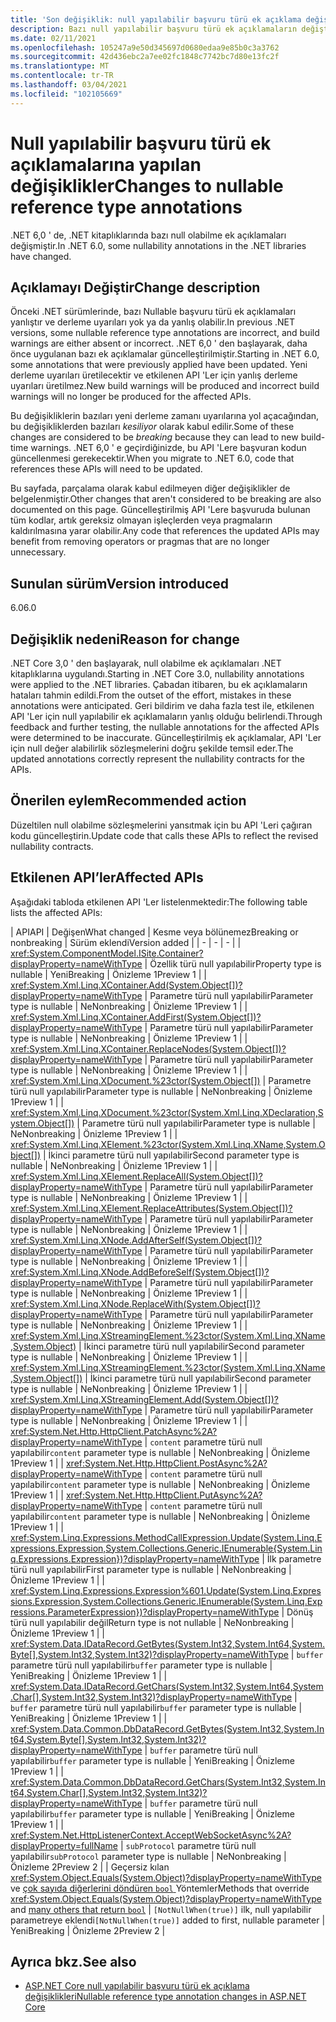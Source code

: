 ```yaml
---
title: 'Son değişiklik: null yapılabilir başvuru türü ek açıklama değişiklikleri'
description: Bazı null yapılabilir başvuru türü ek açıklamaların değiştiği çekirdek .NET kitaplıklarında .NET 6,0 son değişikliği hakkında bilgi edinin.
ms.date: 02/11/2021
ms.openlocfilehash: 105247a9e50d345697d0680edaa9e85b0c3a3762
ms.sourcegitcommit: 42d436ebc2a7ee02fc1848c7742bc7d80e13fc2f
ms.translationtype: MT
ms.contentlocale: tr-TR
ms.lasthandoff: 03/04/2021
ms.locfileid: "102105669"
---
```

# <a name="changes-to-nullable-reference-type-annotations"></a><span data-ttu-id="fed6b-103">Null yapılabilir başvuru türü ek açıklamalarına yapılan değişiklikler</span><span class="sxs-lookup"><span data-stu-id="fed6b-103">Changes to nullable reference type annotations</span></span>

<span data-ttu-id="fed6b-104">.NET 6,0 ' de, .NET kitaplıklarında bazı null olabilme ek açıklamaları değişmiştir.</span><span class="sxs-lookup"><span data-stu-id="fed6b-104">In .NET 6.0, some nullability annotations in the .NET libraries have changed.</span></span>

## <a name="change-description"></a><span data-ttu-id="fed6b-105">Açıklamayı Değiştir</span><span class="sxs-lookup"><span data-stu-id="fed6b-105">Change description</span></span>

<span data-ttu-id="fed6b-106">Önceki .NET sürümlerinde, bazı Nullable başvuru türü ek açıklamaları yanlıştır ve derleme uyarıları yok ya da yanlış olabilir.</span><span class="sxs-lookup"><span data-stu-id="fed6b-106">In previous .NET versions, some nullable reference type annotations are incorrect, and build warnings are either absent or incorrect.</span></span> <span data-ttu-id="fed6b-107">.NET 6,0 ' den başlayarak, daha önce uygulanan bazı ek açıklamalar güncelleştirilmiştir.</span><span class="sxs-lookup"><span data-stu-id="fed6b-107">Starting in .NET 6.0, some annotations that were previously applied have been updated.</span></span> <span data-ttu-id="fed6b-108">Yeni derleme uyarıları üretilecektir ve etkilenen API 'Ler için yanlış derleme uyarıları üretilmez.</span><span class="sxs-lookup"><span data-stu-id="fed6b-108">New build warnings will be produced and incorrect build warnings will no longer be produced for the affected APIs.</span></span>

<span data-ttu-id="fed6b-109">Bu değişikliklerin bazıları yeni derleme zamanı uyarılarına yol açacağından, bu değişikliklerden bazıları *kesiliyor* olarak kabul edilir.</span><span class="sxs-lookup"><span data-stu-id="fed6b-109">Some of these changes are considered to be *breaking* because they can lead to new build-time warnings.</span></span> <span data-ttu-id="fed6b-110">.NET 6,0 ' e geçirdiğinizde, bu API 'Lere başvuran kodun güncellenmesi gerekecektir.</span><span class="sxs-lookup"><span data-stu-id="fed6b-110">When you migrate to .NET 6.0, code that references these APIs will need to be updated.</span></span>

<span data-ttu-id="fed6b-111">Bu sayfada, parçalama olarak kabul edilmeyen diğer değişiklikler de belgelenmiştir.</span><span class="sxs-lookup"><span data-stu-id="fed6b-111">Other changes that aren't considered to be breaking are also documented on this page.</span></span> <span data-ttu-id="fed6b-112">Güncelleştirilmiş API 'Lere başvuruda bulunan tüm kodlar, artık gereksiz olmayan işleçlerden veya pragmaların kaldırılmasına yarar olabilir.</span><span class="sxs-lookup"><span data-stu-id="fed6b-112">Any code that references the updated APIs may benefit from removing operators or pragmas that are no longer unnecessary.</span></span>

## <a name="version-introduced"></a><span data-ttu-id="fed6b-113">Sunulan sürüm</span><span class="sxs-lookup"><span data-stu-id="fed6b-113">Version introduced</span></span>

<span data-ttu-id="fed6b-114">6.0</span><span class="sxs-lookup"><span data-stu-id="fed6b-114">6.0</span></span>

## <a name="reason-for-change"></a><span data-ttu-id="fed6b-115">Değişiklik nedeni</span><span class="sxs-lookup"><span data-stu-id="fed6b-115">Reason for change</span></span>

<span data-ttu-id="fed6b-116">.NET Core 3,0 ' den başlayarak, null olabilme ek açıklamaları .NET kitaplıklarına uygulandı.</span><span class="sxs-lookup"><span data-stu-id="fed6b-116">Starting in .NET Core 3.0, nullability annotations were applied to the .NET libraries.</span></span> <span data-ttu-id="fed6b-117">Çabadan itibaren, bu ek açıklamaların hataları tahmin edildi.</span><span class="sxs-lookup"><span data-stu-id="fed6b-117">From the outset of the effort, mistakes in these annotations were anticipated.</span></span> <span data-ttu-id="fed6b-118">Geri bildirim ve daha fazla test ile, etkilenen API 'Ler için null yapılabilir ek açıklamaların yanlış olduğu belirlendi.</span><span class="sxs-lookup"><span data-stu-id="fed6b-118">Through feedback and further testing, the nullable annotations for the affected APIs were determined to be inaccurate.</span></span> <span data-ttu-id="fed6b-119">Güncelleştirilmiş ek açıklamalar, API 'Ler için null değer alabilirlik sözleşmelerini doğru şekilde temsil eder.</span><span class="sxs-lookup"><span data-stu-id="fed6b-119">The updated annotations correctly represent the nullability contracts for the APIs.</span></span>

## <a name="recommended-action"></a><span data-ttu-id="fed6b-120">Önerilen eylem</span><span class="sxs-lookup"><span data-stu-id="fed6b-120">Recommended action</span></span>

<span data-ttu-id="fed6b-121">Düzeltilen null olabilme sözleşmelerini yansıtmak için bu API 'Leri çağıran kodu güncelleştirin.</span><span class="sxs-lookup"><span data-stu-id="fed6b-121">Update code that calls these APIs to reflect the revised nullability contracts.</span></span>

## <a name="affected-apis"></a><span data-ttu-id="fed6b-122">Etkilenen API’ler</span><span class="sxs-lookup"><span data-stu-id="fed6b-122">Affected APIs</span></span>

<span data-ttu-id="fed6b-123">Aşağıdaki tabloda etkilenen API 'Ler listelenmektedir:</span><span class="sxs-lookup"><span data-stu-id="fed6b-123">The following table lists the affected APIs:</span></span>

| <span data-ttu-id="fed6b-124">API</span><span class="sxs-lookup"><span data-stu-id="fed6b-124">API</span></span> | <span data-ttu-id="fed6b-125">Değişen</span><span class="sxs-lookup"><span data-stu-id="fed6b-125">What changed</span></span> | <span data-ttu-id="fed6b-126">Kesme veya bölünemez</span><span class="sxs-lookup"><span data-stu-id="fed6b-126">Breaking or nonbreaking</span></span> | <span data-ttu-id="fed6b-127">Sürüm eklendi</span><span class="sxs-lookup"><span data-stu-id="fed6b-127">Version added</span></span> |
| - | - | - |
| <xref:System.ComponentModel.ISite.Container?displayProperty=nameWithType> | <span data-ttu-id="fed6b-128">Özellik türü null yapılabilir</span><span class="sxs-lookup"><span data-stu-id="fed6b-128">Property type is nullable</span></span> | <span data-ttu-id="fed6b-129">Yeni</span><span class="sxs-lookup"><span data-stu-id="fed6b-129">Breaking</span></span> | <span data-ttu-id="fed6b-130">Önizleme 1</span><span class="sxs-lookup"><span data-stu-id="fed6b-130">Preview 1</span></span> |
| <xref:System.Xml.Linq.XContainer.Add(System.Object[])?displayProperty=nameWithType> | <span data-ttu-id="fed6b-131">Parametre türü null yapılabilir</span><span class="sxs-lookup"><span data-stu-id="fed6b-131">Parameter type is nullable</span></span> | <span data-ttu-id="fed6b-132">Ne</span><span class="sxs-lookup"><span data-stu-id="fed6b-132">Nonbreaking</span></span> | <span data-ttu-id="fed6b-133">Önizleme 1</span><span class="sxs-lookup"><span data-stu-id="fed6b-133">Preview 1</span></span> |
| <xref:System.Xml.Linq.XContainer.AddFirst(System.Object[])?displayProperty=nameWithType> | <span data-ttu-id="fed6b-134">Parametre türü null yapılabilir</span><span class="sxs-lookup"><span data-stu-id="fed6b-134">Parameter type is nullable</span></span> | <span data-ttu-id="fed6b-135">Ne</span><span class="sxs-lookup"><span data-stu-id="fed6b-135">Nonbreaking</span></span> | <span data-ttu-id="fed6b-136">Önizleme 1</span><span class="sxs-lookup"><span data-stu-id="fed6b-136">Preview 1</span></span> |
| <xref:System.Xml.Linq.XContainer.ReplaceNodes(System.Object[])?displayProperty=nameWithType> | <span data-ttu-id="fed6b-137">Parametre türü null yapılabilir</span><span class="sxs-lookup"><span data-stu-id="fed6b-137">Parameter type is nullable</span></span> | <span data-ttu-id="fed6b-138">Ne</span><span class="sxs-lookup"><span data-stu-id="fed6b-138">Nonbreaking</span></span> | <span data-ttu-id="fed6b-139">Önizleme 1</span><span class="sxs-lookup"><span data-stu-id="fed6b-139">Preview 1</span></span> |
| <xref:System.Xml.Linq.XDocument.%23ctor(System.Object[])> | <span data-ttu-id="fed6b-140">Parametre türü null yapılabilir</span><span class="sxs-lookup"><span data-stu-id="fed6b-140">Parameter type is nullable</span></span> | <span data-ttu-id="fed6b-141">Ne</span><span class="sxs-lookup"><span data-stu-id="fed6b-141">Nonbreaking</span></span> | <span data-ttu-id="fed6b-142">Önizleme 1</span><span class="sxs-lookup"><span data-stu-id="fed6b-142">Preview 1</span></span> |
| <xref:System.Xml.Linq.XDocument.%23ctor(System.Xml.Linq.XDeclaration,System.Object[])> | <span data-ttu-id="fed6b-143">Parametre türü null yapılabilir</span><span class="sxs-lookup"><span data-stu-id="fed6b-143">Parameter type is nullable</span></span> | <span data-ttu-id="fed6b-144">Ne</span><span class="sxs-lookup"><span data-stu-id="fed6b-144">Nonbreaking</span></span> | <span data-ttu-id="fed6b-145">Önizleme 1</span><span class="sxs-lookup"><span data-stu-id="fed6b-145">Preview 1</span></span> |
| <xref:System.Xml.Linq.XElement.%23ctor(System.Xml.Linq.XName,System.Object[])> | <span data-ttu-id="fed6b-146">İkinci parametre türü null yapılabilir</span><span class="sxs-lookup"><span data-stu-id="fed6b-146">Second parameter type is nullable</span></span> | <span data-ttu-id="fed6b-147">Ne</span><span class="sxs-lookup"><span data-stu-id="fed6b-147">Nonbreaking</span></span> | <span data-ttu-id="fed6b-148">Önizleme 1</span><span class="sxs-lookup"><span data-stu-id="fed6b-148">Preview 1</span></span> |
| <xref:System.Xml.Linq.XElement.ReplaceAll(System.Object[])?displayProperty=nameWithType> | <span data-ttu-id="fed6b-149">Parametre türü null yapılabilir</span><span class="sxs-lookup"><span data-stu-id="fed6b-149">Parameter type is nullable</span></span> | <span data-ttu-id="fed6b-150">Ne</span><span class="sxs-lookup"><span data-stu-id="fed6b-150">Nonbreaking</span></span> | <span data-ttu-id="fed6b-151">Önizleme 1</span><span class="sxs-lookup"><span data-stu-id="fed6b-151">Preview 1</span></span> |
| <xref:System.Xml.Linq.XElement.ReplaceAttributes(System.Object[])?displayProperty=nameWithType> | <span data-ttu-id="fed6b-152">Parametre türü null yapılabilir</span><span class="sxs-lookup"><span data-stu-id="fed6b-152">Parameter type is nullable</span></span> | <span data-ttu-id="fed6b-153">Ne</span><span class="sxs-lookup"><span data-stu-id="fed6b-153">Nonbreaking</span></span> | <span data-ttu-id="fed6b-154">Önizleme 1</span><span class="sxs-lookup"><span data-stu-id="fed6b-154">Preview 1</span></span> |
| <xref:System.Xml.Linq.XNode.AddAfterSelf(System.Object[])?displayProperty=nameWithType> | <span data-ttu-id="fed6b-155">Parametre türü null yapılabilir</span><span class="sxs-lookup"><span data-stu-id="fed6b-155">Parameter type is nullable</span></span> | <span data-ttu-id="fed6b-156">Ne</span><span class="sxs-lookup"><span data-stu-id="fed6b-156">Nonbreaking</span></span> | <span data-ttu-id="fed6b-157">Önizleme 1</span><span class="sxs-lookup"><span data-stu-id="fed6b-157">Preview 1</span></span> |
| <xref:System.Xml.Linq.XNode.AddBeforeSelf(System.Object[])?displayProperty=nameWithType> | <span data-ttu-id="fed6b-158">Parametre türü null yapılabilir</span><span class="sxs-lookup"><span data-stu-id="fed6b-158">Parameter type is nullable</span></span> | <span data-ttu-id="fed6b-159">Ne</span><span class="sxs-lookup"><span data-stu-id="fed6b-159">Nonbreaking</span></span> | <span data-ttu-id="fed6b-160">Önizleme 1</span><span class="sxs-lookup"><span data-stu-id="fed6b-160">Preview 1</span></span> |
| <xref:System.Xml.Linq.XNode.ReplaceWith(System.Object[])?displayProperty=nameWithType> | <span data-ttu-id="fed6b-161">Parametre türü null yapılabilir</span><span class="sxs-lookup"><span data-stu-id="fed6b-161">Parameter type is nullable</span></span> | <span data-ttu-id="fed6b-162">Ne</span><span class="sxs-lookup"><span data-stu-id="fed6b-162">Nonbreaking</span></span> | <span data-ttu-id="fed6b-163">Önizleme 1</span><span class="sxs-lookup"><span data-stu-id="fed6b-163">Preview 1</span></span> |
| <xref:System.Xml.Linq.XStreamingElement.%23ctor(System.Xml.Linq.XName,System.Object)> | <span data-ttu-id="fed6b-164">İkinci parametre türü null yapılabilir</span><span class="sxs-lookup"><span data-stu-id="fed6b-164">Second parameter type is nullable</span></span> | <span data-ttu-id="fed6b-165">Ne</span><span class="sxs-lookup"><span data-stu-id="fed6b-165">Nonbreaking</span></span> | <span data-ttu-id="fed6b-166">Önizleme 1</span><span class="sxs-lookup"><span data-stu-id="fed6b-166">Preview 1</span></span> |
| <xref:System.Xml.Linq.XStreamingElement.%23ctor(System.Xml.Linq.XName,System.Object[])> | <span data-ttu-id="fed6b-167">İkinci parametre türü null yapılabilir</span><span class="sxs-lookup"><span data-stu-id="fed6b-167">Second parameter type is nullable</span></span> | <span data-ttu-id="fed6b-168">Ne</span><span class="sxs-lookup"><span data-stu-id="fed6b-168">Nonbreaking</span></span> | <span data-ttu-id="fed6b-169">Önizleme 1</span><span class="sxs-lookup"><span data-stu-id="fed6b-169">Preview 1</span></span> |
| <xref:System.Xml.Linq.XStreamingElement.Add(System.Object[])?displayProperty=nameWithType> | <span data-ttu-id="fed6b-170">Parametre türü null yapılabilir</span><span class="sxs-lookup"><span data-stu-id="fed6b-170">Parameter type is nullable</span></span> | <span data-ttu-id="fed6b-171">Ne</span><span class="sxs-lookup"><span data-stu-id="fed6b-171">Nonbreaking</span></span> | <span data-ttu-id="fed6b-172">Önizleme 1</span><span class="sxs-lookup"><span data-stu-id="fed6b-172">Preview 1</span></span> |
| <xref:System.Net.Http.HttpClient.PatchAsync%2A?displayProperty=nameWithType> | <span data-ttu-id="fed6b-173">`content` parametre türü null yapılabilir</span><span class="sxs-lookup"><span data-stu-id="fed6b-173">`content` parameter type is nullable</span></span> | <span data-ttu-id="fed6b-174">Ne</span><span class="sxs-lookup"><span data-stu-id="fed6b-174">Nonbreaking</span></span> | <span data-ttu-id="fed6b-175">Önizleme 1</span><span class="sxs-lookup"><span data-stu-id="fed6b-175">Preview 1</span></span> |
| <xref:System.Net.Http.HttpClient.PostAsync%2A?displayProperty=nameWithType> | <span data-ttu-id="fed6b-176">`content` parametre türü null yapılabilir</span><span class="sxs-lookup"><span data-stu-id="fed6b-176">`content` parameter type is nullable</span></span>  | <span data-ttu-id="fed6b-177">Ne</span><span class="sxs-lookup"><span data-stu-id="fed6b-177">Nonbreaking</span></span> | <span data-ttu-id="fed6b-178">Önizleme 1</span><span class="sxs-lookup"><span data-stu-id="fed6b-178">Preview 1</span></span> |
| <xref:System.Net.Http.HttpClient.PutAsync%2A?displayProperty=nameWithType> | <span data-ttu-id="fed6b-179">`content` parametre türü null yapılabilir</span><span class="sxs-lookup"><span data-stu-id="fed6b-179">`content` parameter type is nullable</span></span>  | <span data-ttu-id="fed6b-180">Ne</span><span class="sxs-lookup"><span data-stu-id="fed6b-180">Nonbreaking</span></span> | <span data-ttu-id="fed6b-181">Önizleme 1</span><span class="sxs-lookup"><span data-stu-id="fed6b-181">Preview 1</span></span> |
| <xref:System.Linq.Expressions.MethodCallExpression.Update(System.Linq.Expressions.Expression,System.Collections.Generic.IEnumerable{System.Linq.Expressions.Expression})?displayProperty=nameWithType> | <span data-ttu-id="fed6b-182">İlk parametre türü null yapılabilir</span><span class="sxs-lookup"><span data-stu-id="fed6b-182">First parameter type is nullable</span></span> | <span data-ttu-id="fed6b-183">Ne</span><span class="sxs-lookup"><span data-stu-id="fed6b-183">Nonbreaking</span></span> | <span data-ttu-id="fed6b-184">Önizleme 1</span><span class="sxs-lookup"><span data-stu-id="fed6b-184">Preview 1</span></span> |
| <xref:System.Linq.Expressions.Expression%601.Update(System.Linq.Expressions.Expression,System.Collections.Generic.IEnumerable{System.Linq.Expressions.ParameterExpression})?displayProperty=nameWithType> | <span data-ttu-id="fed6b-185">Dönüş türü null yapılabilir değil</span><span class="sxs-lookup"><span data-stu-id="fed6b-185">Return type is not nullable</span></span> | <span data-ttu-id="fed6b-186">Ne</span><span class="sxs-lookup"><span data-stu-id="fed6b-186">Nonbreaking</span></span> | <span data-ttu-id="fed6b-187">Önizleme 1</span><span class="sxs-lookup"><span data-stu-id="fed6b-187">Preview 1</span></span> |
| <xref:System.Data.IDataRecord.GetBytes(System.Int32,System.Int64,System.Byte[],System.Int32,System.Int32)?displayProperty=nameWithType> | <span data-ttu-id="fed6b-188">`buffer` parametre türü null yapılabilir</span><span class="sxs-lookup"><span data-stu-id="fed6b-188">`buffer` parameter type is nullable</span></span> | <span data-ttu-id="fed6b-189">Yeni</span><span class="sxs-lookup"><span data-stu-id="fed6b-189">Breaking</span></span> | <span data-ttu-id="fed6b-190">Önizleme 1</span><span class="sxs-lookup"><span data-stu-id="fed6b-190">Preview 1</span></span> |
| <xref:System.Data.IDataRecord.GetChars(System.Int32,System.Int64,System.Char[],System.Int32,System.Int32)?displayProperty=nameWithType> | <span data-ttu-id="fed6b-191">`buffer` parametre türü null yapılabilir</span><span class="sxs-lookup"><span data-stu-id="fed6b-191">`buffer` parameter type is nullable</span></span> | <span data-ttu-id="fed6b-192">Yeni</span><span class="sxs-lookup"><span data-stu-id="fed6b-192">Breaking</span></span> | <span data-ttu-id="fed6b-193">Önizleme 1</span><span class="sxs-lookup"><span data-stu-id="fed6b-193">Preview 1</span></span> |
| <xref:System.Data.Common.DbDataRecord.GetBytes(System.Int32,System.Int64,System.Byte[],System.Int32,System.Int32)?displayProperty=nameWithType> | <span data-ttu-id="fed6b-194">`buffer` parametre türü null yapılabilir</span><span class="sxs-lookup"><span data-stu-id="fed6b-194">`buffer` parameter type is nullable</span></span> | <span data-ttu-id="fed6b-195">Yeni</span><span class="sxs-lookup"><span data-stu-id="fed6b-195">Breaking</span></span> | <span data-ttu-id="fed6b-196">Önizleme 1</span><span class="sxs-lookup"><span data-stu-id="fed6b-196">Preview 1</span></span> |
| <xref:System.Data.Common.DbDataRecord.GetChars(System.Int32,System.Int64,System.Char[],System.Int32,System.Int32)?displayProperty=nameWithType> | <span data-ttu-id="fed6b-197">`buffer` parametre türü null yapılabilir</span><span class="sxs-lookup"><span data-stu-id="fed6b-197">`buffer` parameter type is nullable</span></span> | <span data-ttu-id="fed6b-198">Yeni</span><span class="sxs-lookup"><span data-stu-id="fed6b-198">Breaking</span></span> | <span data-ttu-id="fed6b-199">Önizleme 1</span><span class="sxs-lookup"><span data-stu-id="fed6b-199">Preview 1</span></span> |
| <xref:System.Net.HttpListenerContext.AcceptWebSocketAsync%2A?displayProperty=fullName> | <span data-ttu-id="fed6b-200">`subProtocol` parametre türü null yapılabilir</span><span class="sxs-lookup"><span data-stu-id="fed6b-200">`subProtocol` parameter type is nullable</span></span> | <span data-ttu-id="fed6b-201">Ne</span><span class="sxs-lookup"><span data-stu-id="fed6b-201">Nonbreaking</span></span> | <span data-ttu-id="fed6b-202">Önizleme 2</span><span class="sxs-lookup"><span data-stu-id="fed6b-202">Preview 2</span></span> |
| <span data-ttu-id="fed6b-203">Geçersiz kılan <xref:System.Object.Equals(System.Object)?displayProperty=nameWithType> ve [çok sayıda diğerlerini döndüren `bool` ](https://github.com/dotnet/runtime/pull/47598/files) Yöntemler</span><span class="sxs-lookup"><span data-stu-id="fed6b-203">Methods that override <xref:System.Object.Equals(System.Object)?displayProperty=nameWithType> and [many others that return `bool`](https://github.com/dotnet/runtime/pull/47598/files)</span></span> | <span data-ttu-id="fed6b-204">`[NotNullWhen(true)]` ilk, null yapılabilir parametreye eklendi</span><span class="sxs-lookup"><span data-stu-id="fed6b-204">`[NotNullWhen(true)]` added to first, nullable parameter</span></span> | <span data-ttu-id="fed6b-205">Yeni</span><span class="sxs-lookup"><span data-stu-id="fed6b-205">Breaking</span></span> | <span data-ttu-id="fed6b-206">Önizleme 2</span><span class="sxs-lookup"><span data-stu-id="fed6b-206">Preview 2</span></span> |

## <a name="see-also"></a><span data-ttu-id="fed6b-207">Ayrıca bkz.</span><span class="sxs-lookup"><span data-stu-id="fed6b-207">See also</span></span>

- [<span data-ttu-id="fed6b-208">ASP.NET Core null yapılabilir başvuru türü ek açıklama değişiklikleri</span><span class="sxs-lookup"><span data-stu-id="fed6b-208">Nullable reference type annotation changes in ASP.NET Core</span></span>](../../aspnet-core/6.0/nullable-reference-type-annotations-changed.md)

<!--

### Category

Core .NET libraries

### Affected APIs

- `P:System.ComponentModel.ISite.Container`
- `M:System.Xml.Linq.XContainer.Add(System.Object[])`
- `M:System.Xml.Linq.XContainer.AddFirst(System.Object[])`
- `M:System.Xml.Linq.XContainer.ReplaceNodes(System.Object[])`
- `M:System.Xml.Linq.XDocument.#ctor(System.Object[])`
- `M:System.Xml.Linq.XDocument.#ctor(System.Xml.Linq.XDeclaration,System.Object[])`
- `M:System.Xml.Linq.XElement.#ctor(System.Xml.Linq.XName,System.Object[])`
- `M:System.Xml.Linq.XElement.ReplaceAll(System.Object[])`
- `M:System.Xml.Linq.XElement.ReplaceAttributes(System.Object[])`
- `M:System.Xml.Linq.XNode.AddAfterSelf(System.Object[])`
- `M:System.Xml.Linq.XNode.AddBeforeSelf(System.Object[])`
- `M:System.Xml.Linq.XNode.ReplaceWith(System.Object[])`
- `M:System.Xml.Linq.XStreamingElement.#ctor(System.Xml.Linq.XName,System.Object)`
- `M:System.Xml.Linq.XStreamingElement.#ctor(System.Xml.Linq.XName,System.Object[])`
- `M:System.Xml.Linq.XStreamingElement.Add(System.Object[])`
- `O:System.Net.Http.HttpClient.PatchAsync`
- `O:System.Net.Http.HttpClient.PostAsync`
- `O:System.Net.Http.HttpClient.PutAsync`
- `M:System.Linq.Expressions.MethodCallExpression.Update(System.Linq.Expressions.Expression,System.Collections.Generic.IEnumerable{System.Linq.Expressions.Expression})`
- `M:System.Linq.Expressions.Expression%601.Update(System.Linq.Expressions.Expression,System.Collections.Generic.IEnumerable{System.Linq.Expressions.ParameterExpression})`
- `M:System.Data.IDataRecord.GetBytes(System.Int32,System.Int64,System.Byte[],System.Int32,System.Int32)`
- `M:System.Data.IDataRecord.GetChars(System.Int32,System.Int64,System.Char[],System.Int32,System.Int32)`
- `M:System.Data.Common.DbDataRecord.GetBytes(System.Int32,System.Int64,System.Byte[],System.Int32,System.Int32)`
- `M:System.Data.Common.DbDataRecord.GetChars(System.Int32,System.Int64,System.Char[],System.Int32,System.Int32)`

-->
